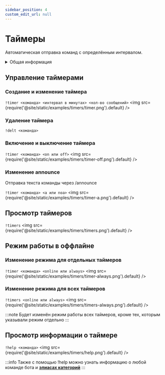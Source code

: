```yaml
---
sidebar_position: 4
custom_edit_url: null
---
```


# Таймеры

Автоматическая отправка команд с определённым интервалом.

<details>
  <summary>Общая информация</summary>
  <ul>
    <li><b>Название:</b> timer</li>
    <li><b>Элиасы:</b> delt, timers</li>
    <li><b>Кулдаун:</b> общий 3 секунды</li>
    <li><a href="https://github.com/Relanit/ModBoty/blob/master/ModBoty/cogs/timers.py"><b>Исходный код</b></a></li>
  </ul>
</details>

## Управление таймерами

### Создание и изменение таймера
`!timer <команда> <интервал в минутах> <кол-во сообщений>`
<img src={require('@site/static/examples/timers/timer.png').default} />

### Удаление таймера
`!delt <команда>`

### Включение и выключение таймера
`!timer <команда> <on или off>`
<img src={require('@site/static/examples/timers/timer-off.png').default} />

### Изменение announce
Отправка текста команды через /announce

`!timer <команда> <a или noa>`
<img src={require('@site/static/examples/timers/timer-a.png').default} />

## Просмотр таймеров
`!timers`
<img src={require('@site/static/examples/timers/timers.png').default} />

## Режим работы в оффлайне

### Изменение режима для отдельных таймеров
`!timer <команда> <online или always>`
<img src={require('@site/static/examples/timers/timer-always.png').default} />


### Изменение режима для всех таймеров
`!timers <online или always>`
<img src={require('@site/static/examples/timers/timers-always.png').default} /> <p></p>

:::note
Будет изменён режим работы всех таймеров, кроме тех, которым указывали режим отдельно
:::

## Просмотр информации о таймере
`!help <команда>`
<img src={require('@site/static/examples/timers/help.png').default} /> <p></p>

:::info
Также с помощью !help можно узнать информацию о любой команде бота и **[элиасах категорий](stream-info.md#добавить-элиас)**
:::